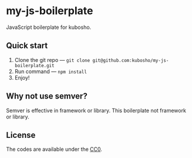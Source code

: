 # my-js-boilerplate

JavaScript boilerplate for kubosho.

## Quick start

1. Clone the git repo — `git clone git@github.com:kubosho/my-js-boilerplate.git`
2. Run command — `npm install`
3. Enjoy!

## Why not use semver?

Semver is effective in framework or library. This boilerplate not framework or library.

## License

The codes are available under the [CC0](https://github.com/kubosho/my-js-boilerplate/blob/master/LICENSE.md).
